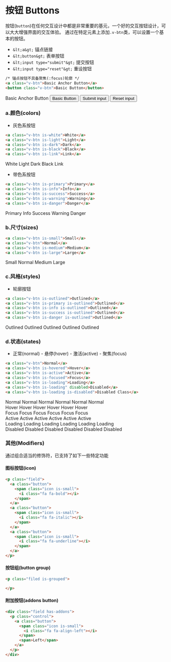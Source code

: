 # 按钮 Buttons

按钮(`button`)在任何交互设计中都是非常重要的基元，一个好的交互按钮设计，可以大大增强界面的交互体验。
通过在特定元素上添加`.v-btn`类，可以设置一个基本的按钮。

- `&lt;a&gt;` 锚点链接
- `&lt;button&gt;` 表单按钮
- `&lt;input type="submit"&gt;` 提交按钮
- `&lt;input type="reset"&gt;` 重设按钮

```html
/* 锚点按钮不具备聚焦(:focus)轮廓 */
<a class="v-btn">Basic Anchor Button</a>
<button class="v-btn">Basic Button</button>
```

<div class="demo-box has-pad-sm">
  <a class="v-btn">Basic Anchor Button</a>
  <button class="v-btn">Basic Button</button>
  <input class="v-btn" type="submit" value="Submit input">
  <input class="v-btn" type="reset" value="Reset input">
</div>

### a.颜色(colors)
- 灰色系按钮
```html
<a class="v-btn is-white">White</a>
<a class="v-btn is-light">Light</a>
<a class="v-btn is-dark">Dark</a>
<a class="v-btn is-black">Black</a>
<a class="v-btn is-link">Link</a>
```

<div class="demo-box has-pad-sm">
  <a class="v-btn is-white">White</a>
  <a class="v-btn is-light">Light</a>
  <a class="v-btn is-dark">Dark</a>
  <a class="v-btn is-black">Black</a>
  <a class="v-btn is-link">Link</a>
</div>

- 带色系按钮

```html
<a class="v-btn is-primary">Primary</a>
<a class="v-btn is-info">Info</a>
<a class="v-btn is-success">Success</a>
<a class="v-btn is-warning">Warning</a>
<a class="v-btn is-danger">Danger</a>
```

<div class="demo-box has-pad-sm">
  <a class="v-btn is-primary">Primary</a>
  <a class="v-btn is-info">Info</a>
  <a class="v-btn is-success">Success</a>
  <a class="v-btn is-warning">Warning</a>
  <a class="v-btn is-danger">Danger</a>
</div>

### b.尺寸(sizes)

```html
<a class="v-btn is-small">Small</a>
<a class="v-btn">Normal</a>
<a class="v-btn is-medium">Medium</a>
<a class="v-btn is-large">Large</a>
```

<div class="demo-box has-pad-sm">
  <a class="v-btn is-small">Small</a>
  <a class="v-btn">Normal</a>
  <a class="v-btn is-medium">Medium</a>
  <a class="v-btn is-large">Large</a>
</div>

### c.风格(styles)

- 轮廓按钮

```html
<a class="v-btn is-outlined">Outlined</a>
<a class="v-btn is-primary is-outlined">Outlined</a>
<a class="v-btn is-info is-outlined">Outlined</a>
<a class="v-btn is-success is-outlined">Outlined</a>
<a class="v-btn is-danger is-outlined">Outlined</a>
```

<div class="demo-box has-pad-sm">
  <a class="v-btn is-outlined">Outlined</a>
  <a class="v-btn is-primary is-outlined">Outlined</a>
  <a class="v-btn is-info is-outlined">Outlined</a>
  <a class="v-btn is-success is-outlined">Outlined</a>
  <a class="v-btn is-danger is-outlined">Outlined</a>
</div>

### d.状态(states)

- 正常(normal) - 悬停(hover) - 激活(active) - 聚焦(focus)
```html
<a class="v-btn">Normal</a>
<a class="v-btn is-hovered">Hover</a>
<a class="v-btn is-active">Active</a>
<a class="v-btn is-focused">Focus</a>
<a class="v-btn is-loading">Loading</a>
<a class="v-btn is-loading" disabled>Disabled</a>
<a class="v-btn is-loading is-disabled">Disabled Class</a>
```

<div class="sd-states-buttons" v-pre>
  <div class="demo-box has-pad-sm">
    <a class="v-btn">Normal</a>
    <a class="v-btn is-primary">Normal</a>
    <a class="v-btn is-info">Normal</a>
    <a class="v-btn is-success">Normal</a>
    <a class="v-btn is-warning">Normal</a>
    <a class="v-btn is-danger">Normal</a>
  </div>

  <div class="demo-box has-pad-sm">
    <a class="v-btn is-hovered">Hover</a>
    <a class="v-btn is-primary is-hovered">Hover</a>
    <a class="v-btn is-info is-hovered">Hover</a>
    <a class="v-btn is-success is-hovered">Hover</a>
    <a class="v-btn is-warning is-hovered">Hover</a>
    <a class="v-btn is-danger is-hovered">Hover</a>
  </div>

  <div class="demo-box has-pad-sm">
    <a class="v-btn is-focused">Focus</a>
    <a class="v-btn is-primary is-focused">Focus</a>
    <a class="v-btn is-info is-focused">Focus</a>
    <a class="v-btn is-success is-focused">Focus</a>
    <a class="v-btn is-warning is-focused">Focus</a>
    <a class="v-btn is-danger is-focused">Focus</a>
  </div>

  <div class="demo-box has-pad-sm">
    <a class="v-btn is-active">Active</a>
    <a class="v-btn is-primary is-active">Active</a>
    <a class="v-btn is-info is-active">Active</a>
    <a class="v-btn is-success is-active">Active</a>
    <a class="v-btn is-warning is-active">Active</a>
    <a class="v-btn is-danger is-active">Active</a>
  </div>

  <div class="demo-box has-pad-sm">
    <a class="v-btn is-loading">Loading</a>
    <a class="v-btn is-primary is-loading">Loading</a>
    <a class="v-btn is-info is-loading">Loading</a>
    <a class="v-btn is-success is-loading">Loading</a>
    <a class="v-btn is-warning is-loading">Loading</a>
    <a class="v-btn is-danger is-loading">Loading</a>
  </div>

  <div class="demo-box has-pad-sm">
    <a class="v-btn" title="Disabled button" disabled>Disabled</a>
    <a class="v-btn is-primary is-disabled" title="Disabled button">Disabled</a>
    <a class="v-btn is-info" title="Disabled button" disabled>Disabled</a>
    <a class="v-btn is-success" title="Disabled button" disabled>Disabled</a>
    <a class="v-btn is-warning" title="Disabled button" disabled>Disabled</a>
    <a class="v-btn is-danger" title="Disabled button" disabled>Disabled</a>
  </div>
</div>

### 其他(Modifiers)

通过组合适当的修饰符，已支持了如下一些特定功能

#### 图标按钮(icon)

```html
<p class="field">
  <a class="button">
    <span class="icon is-small">
      <i class="fa fa-bold"></i>
    </span>
  </a>
  <a class="button">
    <span class="icon is-small">
      <i class="fa fa-italic"></i>
    </span>
  </a>
  <a class="button">
    <span class="icon is-small">
      <i class="fa fa-underline"></i>
    </span>
  </a>
</p>
```

#### 按钮组(button group)

```html
<p class="filed is-grouped">

</p>
```

#### 附加按钮(addons button)

```html
<div class="field has-addons">
  <p class="control">
    <a class="button">
      <span class="icon is-small">
        <i class="fa fa-align-left"></i>
      </span>
      <span>Left</span>
    </a>
  </p>
</div>
```

<script>
  export default {
    data () {
      return {
        isLoading: false,
      }
    },

    methods: {
      _handleClick () {
        this.isLoading = !this.isLoading
      }
    }
  }
</script>

<style lang="scss" type="text/scss">
  .sd-states-buttons {
    .v-btn {
      width: 10%;
      margin-right: 10px;
    }
  }
</style>